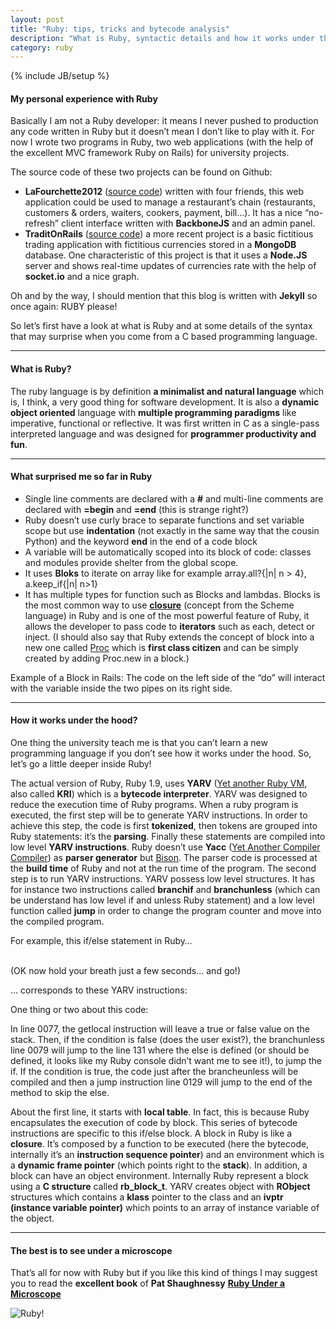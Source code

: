 ```yaml
---
layout: post
title: "Ruby: tips, tricks and bytecode analysis"
description: "What is Ruby, syntactic details and how it works under the hood"
category: ruby
---
```

{% include JB/setup %}

#### My personal experience with Ruby

Basically I am not a Ruby developer: it means I never pushed to production any code written in Ruby but it doesn’t mean I don’t like to play with it. For now I wrote two programs in Ruby, two web applications (with the help of the excellent MVC framework Ruby on Rails) for university projects.

The source code of these two projects can be found on Github:
-	**LaFourchette2012** (<a href="https://github.com/ThibaultLaurens/La_Fourchette_2012" title="github.com/ThibaultLaurens/La_Fourchette_2012" target="_blank">source code</a>) written with four friends, this web application could be used to manage a restaurant’s chain (restaurants, customers & orders, waiters, cookers, payment, bill…). It has a nice “no-refresh” client interface written with **BackboneJS** and an admin panel.
-	**TraditOnRails** (<a href="https://github.com/ThibaultLaurens/TraditOnRails" title="github.com/ThibaultLaurens/TraditOnRails" target="_blank">source code</a>) a more recent project is a basic fictitious trading application with fictitious currencies stored in a **MongoDB** database. One characteristic of this project is that it uses a **Node.JS** server and shows real-time updates of currencies rate with the help of **socket.io** and a nice graph.

Oh and by the way, I should mention that this blog is written with **Jekyll** so once again: RUBY please!

So let’s first have a look at what is Ruby and at some details of the syntax that may surprise when you come from a C based programming language.


* * *

#### What is Ruby?

The ruby language is by definition **a minimalist and natural language** which is, I think, a very good thing for software development. It is also a **dynamic object oriented** language with **multiple programming paradigms** like imperative, functional or reflective. It was first written in C as a single-pass interpreted language and was designed for **programmer productivity and fun**.

* * *

#### What surprised me so far in Ruby
-	Single line comments are declared with a **#** and multi-line comments are declared with **=begin** and **=end** (this is strange right?)
-	Ruby doesn’t use curly brace to separate functions and set variable scope but use **indentation** (not exactly in the same way that the cousin Python) and the keyword **end** in the end of a code block
-	A variable will be automatically scoped into its block of code: classes and modules provide shelter from the global scope.
-	It uses **Bloks** to iterate on array like for example array.all?{|n| n > 4}, a.keep_if{|n| n>1}
-	It has multiple types for function such as Blocks and lambdas. Blocks is the most common way to use <a href="http://www.skorks.com/2010/05/closures-a-simple-explanation-using-ruby/" title="skorks.com/2010/05/closures-a-simple-explanation-using-ruby/" target="_blank"><strong>closure</strong></a> (concept from the Scheme language) in Ruby and is one of the most powerful feature of Ruby, it allows the developer to pass code to **iterators** such as each, detect or inject. (I should also say that Ruby extends the concept of block into a new one called <a href="http://www.ruby-doc.org/core-1.9.3/Proc.html" title="ruby-doc.org/core-1.9.3/Proc.html" target="_blank">Proc</a> which is **first class citizen** and can be simply created by adding Proc.new in a block.)

<script src="https://gist.github.com/ThibaultLaurens/4751477.js?file=block.rb"> </script>

Example of a Block in Rails: The code on the left side of the “do” will interact with the variable inside the two pipes on its right side.

* * *

#### How it works under the hood?

One thing the university teach me is that you can’t learn a new programming language if you don’t see how it works under the hood. So, let’s go a little deeper inside Ruby!

The actual version of Ruby, Ruby 1.9, uses **YARV** (<a href="http://en.wikipedia.org/wiki/YARV" title="wikipedia.org/wiki/YARV" target="_blank">Yet another Ruby VM</a>, also called **KRI**) which is a **bytecode interpreter**. YARV was designed to reduce the execution time of Ruby programs.
When a ruby program is executed, the first step will be to generate YARV instructions. In order to achieve this step, the code is first **tokenized**, then tokens are grouped into Ruby statements: it’s the **parsing**. Finally these statements are compiled into low level **YARV instructions**.
Ruby doesn’t use **Yacc** (<a href="http://en.wikipedia.org/wiki/Yacc" title="wikipedia.org/wiki/Yacc" target="_blank">Yet Another Compiler Compiler</a>) as **parser generator** but <a href="http://en.wikipedia.org/wiki/GNU_bison" title="wikipedia.org/wiki/GNU_bison" target="_blank">Bison</a>. The parser code is processed at the **build time** of Ruby and not at the run time of the program.
The second step is to run YARV instructions. YARV possess low level structures. It has for instance two instructions called **branchif** and **branchunless** (which can be understand has low level if and unless Ruby statement) and a low level function called **jump** in order to change the program counter and move into the compiled program.

For example, this if/else statement in Ruby…

<script src="https://gist.github.com/ThibaultLaurens/4751477.js?file=login.rb"> </script>

<br/>
(OK now hold your breath just a few seconds... and go!)

… corresponds to these YARV instructions:

<script src="https://gist.github.com/ThibaultLaurens/4751477.js?file=yarv.rb"> </script>

One thing or two about this code:

In line 0077, the getlocal instruction will leave a true or false value on the stack. Then, if the condition is false (does the user exist?), the branchunless line 0079 will jump to the line 131 where the else is defined (or should be defined, it looks like my Ruby console didn’t want me to see it!), to jump the if. If the condition is true, the code just after the brancheunless will be compiled and then a jump instruction line 0129 will jump to the end of the method to skip the else.

About the first line, it starts with **local table**. In fact, this is because Ruby encapsulates the execution of code by block. This series of bytecode instructions are specific to this if/else block. A block in Ruby is like a **closure**. It’s composed by a function to be executed (here the bytecode, internally it’s an **instruction sequence pointer**) and an environment which is a **dynamic frame pointer** (which points right to the **stack**).
In addition, a block can have an object environment. Internally Ruby represent a block using a **C structure** called **rb_block_t**.
YARV creates object with **RObject** structures which contains a **klass** pointer to the class and an **ivptr (instance variable pointer)** which points to an array of instance variable of the object.

* * *

#### The best is to see under a microscope

That’s all for now with Ruby but if you like this kind of things I may suggest you to read the **excellent book** of **Pat Shaughnessy**
<a href="http://patshaughnessy.net/ruby-under-a-microscope" title="patshaughnessy.net/ruby-under-a-microscope" target="_blank"><strong>Ruby Under a Microscope</strong></a>
<div><img alt="Ruby!" src="{{ ASSET_PATH }}/img/post/11-02-13-ruby/ruby.jpg" /></div>